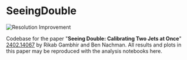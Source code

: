 # SeeingDouble

![Resolution Improvement]([https://github.com/rikab/SeeingDouble/blob/main/Plots/leading_resolution_Gaussian.pdf?raw=true])

Codebase for the paper "**Seeing Double: Calibrating Two Jets at Once**" [2402.14067](https://arxiv.org/abs/2402.14067) by Rikab Gambhir and Ben Nachman.
All results and plots in this paper may be reproduced with the analysis notebooks here.

